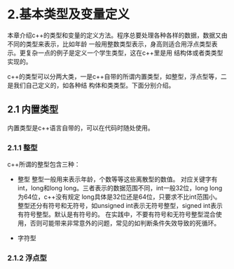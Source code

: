 # 2.基本类型及变量定义
本章介绍c++的类型和变量的定义方法。程序总要处理各种各样的数据，数据又由不同的类型来表示，比如年龄
一般用整数类型表示，身高则适合用浮点类型表示。更复杂一点的例子是定义一个学生类型，这在c++里是用
结构体或者类类型实现的。

c++的类型可以分两大类，一是c++自带的所谓内置类型，如整型，浮点型等，二是我们自己定义的，如各种结
构体和类类型。下面分别介绍。

## 2.1 内置类型
内置类型是c++语言自带的，可以在代码时随处使用。

### 2.1.1 整型
c++所谓的整型包含三种：
- 整型
  整型一般用来表示年龄，个数等等这些离散型的数值。
  对应关键字有int，long和long long。三者表示的数据范围不同，int一般32位，long long为64位，c++没有规定
  long具体是32位还是64位，只要求不比int范围小。
  整型还分有符号和无符号，如unsigned int表示无符号整型，signed int表示有符号整型。默认是有符号的。
  在实践中，不要有符号和无符号整型混合使用，否则可能带来非常意外的问题，常见的如判断条件失效导致的死循环。

- 字符型
  

### 2.1.2 浮点型
